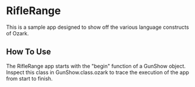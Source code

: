 RifleRange
============

This is a sample app designed to show off the various language constructs of Ozark.

## How To Use

The RifleRange app starts with the "begin" function of a GunShow object. Inspect this class in GunShow.class.ozark to trace the execution of the app from start to finish.
